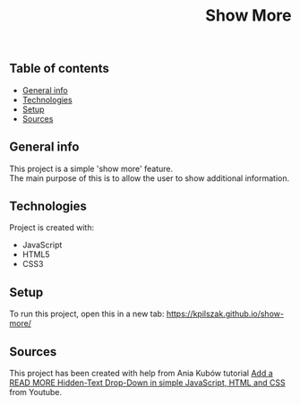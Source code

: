 <h1 align="right">Show More</h1><br>

## Table of contents
* [General info](#general-info)
* [Technologies](#technologies)
* [Setup](#setup)
* [Sources](#sources)

## General info
This project is a simple 'show more' feature.  
The main purpose of this is to allow the user to show additional information.    
	
## Technologies
Project is created with:
* JavaScript
* HTML5
* CSS3  

## Setup
To run this project, open this in a new tab: <a href="https://kpilszak.github.io/show-more/">https://kpilszak.github.io/show-more/</a>

## Sources
This project has been created with help from Ania Kubów tutorial <a href="https://www.youtube.com/watch?v=kQW-MXriUIU">Add a READ MORE Hidden-Text Drop-Down in simple JavaScript, HTML and CSS</a> from Youtube.
